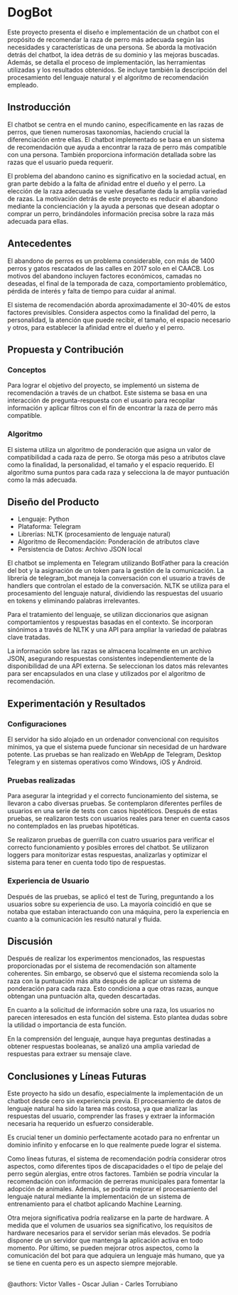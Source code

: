 # DogBot
Este proyecto presenta el diseño e implementación de un chatbot con el propósito de recomendar la raza de perro más adecuada según las necesidades y características de una persona. Se aborda la motivación detrás del chatbot, la idea detrás de su dominio y las mejoras buscadas. Además, se detalla el proceso de implementación, las herramientas utilizadas y los resultados obtenidos. Se incluye también la descripción del procesamiento del lenguaje natural y el algoritmo de recomendación empleado.

## Instroducción
El chatbot se centra en el mundo canino, específicamente en las razas de perros, que tienen numerosas taxonomías, haciendo crucial la diferenciación entre ellas. El chatbot implementado se basa en un sistema de recomendación que ayuda a encontrar la raza de perro más compatible con una persona. También proporciona información detallada sobre las razas que el usuario pueda requerir.

El problema del abandono canino es significativo en la sociedad actual, en gran parte debido a la falta de afinidad entre el dueño y el perro. La elección de la raza adecuada se vuelve desafiante dada la amplia variedad de razas. La motivación detrás de este proyecto es reducir el abandono mediante la concienciación y la ayuda a personas que desean adoptar o comprar un perro, brindándoles información precisa sobre la raza más adecuada para ellas.

## Antecedentes
El abandono de perros es un problema considerable, con más de 1400 perros y gatos rescatados de las calles en 2017 solo en el CAACB. Los motivos del abandono incluyen factores económicos, camadas no deseadas, el final de la temporada de caza, comportamiento problemático, pérdida de interés y falta de tiempo para cuidar al animal.

El sistema de recomendación aborda aproximadamente el 30-40% de estos factores previsibles. Considera aspectos como la finalidad del perro, la personalidad, la atención que puede recibir, el tamaño, el espacio necesario y otros, para establecer la afinidad entre el dueño y el perro.

## Propuesta y Contribución
### Conceptos
Para lograr el objetivo del proyecto, se implementó un sistema de recomendación a través de un chatbot. Este sistema se basa en una interacción de pregunta-respuesta con el usuario para recopilar información y aplicar filtros con el fin de encontrar la raza de perro más compatible.
### Algoritmo
El sistema utiliza un algoritmo de ponderación que asigna un valor de compatibilidad a cada raza de perro. Se otorga más peso a atributos clave como la finalidad, la personalidad, el tamaño y el espacio requerido. El algoritmo suma puntos para cada raza y selecciona la de mayor puntuación como la más adecuada.

## Diseño del Producto
- Lenguaje: Python
- Plataforma: Telegram
- Librerías: NLTK (procesamiento de lenguaje natural)
- Algoritmo de Recomendación: Ponderación de atributos clave
- Persistencia de Datos: Archivo JSON local

El chatbot se implementa en Telegram utilizando BotFather para la creación del bot y la asignación de un token para la gestión de la comunicación. La librería de telegram_bot maneja la conversación con el usuario a través de handlers que controlan el estado de la conversación. NLTK se utiliza para el procesamiento del lenguaje natural, dividiendo las respuestas del usuario en tokens y eliminando palabras irrelevantes.

Para el tratamiento del lenguaje, se utilizan diccionarios que asignan comportamientos y respuestas basadas en el contexto. Se incorporan sinónimos a través de NLTK y una API para ampliar la variedad de palabras clave tratadas.

La información sobre las razas se almacena localmente en un archivo JSON, asegurando respuestas consistentes independientemente de la disponibilidad de una API externa. Se seleccionan los datos más relevantes para ser encapsulados en una clase y utilizados por el algoritmo de recomendación.

## Experimentación y Resultados
### Configuraciones
El servidor ha sido alojado en un ordenador convencional con requisitos mínimos, ya que el sistema puede funcionar sin necesidad de un hardware potente. Las pruebas se han realizado en WebApp de Telegram, Desktop Telegram y en sistemas operativos como Windows, iOS y Android.
### Pruebas realizadas
Para asegurar la integridad y el correcto funcionamiento del sistema, se llevaron a cabo diversas pruebas. Se contemplaron diferentes perfiles de usuarios en una serie de tests con casos hipotéticos. Después de estas pruebas, se realizaron tests con usuarios reales para tener en cuenta casos no contemplados en las pruebas hipotéticas.

Se realizaron pruebas de guerrilla con cuatro usuarios para verificar el correcto funcionamiento y posibles errores del chatbot. Se utilizaron loggers para monitorizar estas respuestas, analizarlas y optimizar el sistema para tener en cuenta todo tipo de respuestas.

### Experiencia de Usuario
Después de las pruebas, se aplicó el test de Turing, preguntando a los usuarios sobre su experiencia de uso. La mayoría coincidió en que se notaba que estaban interactuando con una máquina, pero la experiencia en cuanto a la comunicación les resultó natural y fluida.

## Discusión
Después de realizar los experimentos mencionados, las respuestas proporcionadas por el sistema de recomendación son altamente coherentes. Sin embargo, se observó que el sistema recomienda solo la raza con la puntuación más alta después de aplicar un sistema de ponderación para cada raza. Esto condiciona a que otras razas, aunque obtengan una puntuación alta, queden descartadas.

En cuanto a la solicitud de información sobre una raza, los usuarios no parecen interesados en esta función del sistema. Esto plantea dudas sobre la utilidad o importancia de esta función.

En la comprensión del lenguaje, aunque haya preguntas destinadas a obtener respuestas booleanas, se analizó una amplia variedad de respuestas para extraer su mensaje clave.

##  Conclusiones y Líneas Futuras
Este proyecto ha sido un desafío, especialmente la implementación de un chatbot desde cero sin experiencia previa. El procesamiento de datos de lenguaje natural ha sido la tarea más costosa, ya que analizar las respuestas del usuario, comprender las frases y extraer la información necesaria ha requerido un esfuerzo considerable.

Es crucial tener un dominio perfectamente acotado para no enfrentar un dominio infinito y enfocarse en lo que realmente puede lograr el sistema.

Como líneas futuras, el sistema de recomendación podría considerar otros aspectos, como diferentes tipos de discapacidades o el tipo de pelaje del perro según alergias, entre otros factores. También se podría vincular la recomendación con información de perreras municipales para fomentar la adopción de animales. Además, se podría mejorar el procesamiento del lenguaje natural mediante la implementación de un sistema de entrenamiento para el chatbot aplicando Machine Learning.

Otra mejora significativa podría realizarse en la parte de hardware. A medida que el volumen de usuarios sea significativo, los requisitos de hardware necesarios para el servidor serían más elevados. Se podría disponer de un servidor que mantenga la aplicación activa en todo momento. Por último, se pueden mejorar otros aspectos, como la comunicación del bot para que adquiera un lenguaje más humano, que ya se tiene en cuenta pero es un aspecto siempre mejorable.

## 
@authors: Victor Valles - Oscar Julian - Carles Torrubiano  
